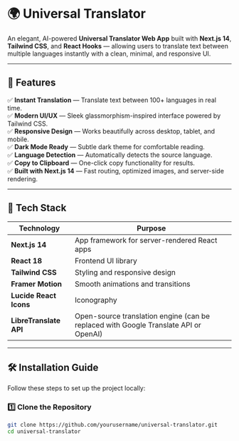 # 🌍 Universal Translator

An elegant, AI-powered **Universal Translator Web App** built with **Next.js 14**, **Tailwind CSS**, and **React Hooks** — allowing users to translate text between multiple languages instantly with a clean, minimal, and responsive UI.

---

## 🚀 Features

✅ **Instant Translation** — Translate text between 100+ languages in real time.  
✅ **Modern UI/UX** — Sleek glassmorphism-inspired interface powered by Tailwind CSS.  
✅ **Responsive Design** — Works beautifully across desktop, tablet, and mobile.  
✅ **Dark Mode Ready** — Subtle dark theme for comfortable reading.  
✅ **Language Detection** — Automatically detects the source language.  
✅ **Copy to Clipboard** — One-click copy functionality for results.  
✅ **Built with Next.js 14** — Fast routing, optimized images, and server-side rendering.

---

## 🧠 Tech Stack

| Technology | Purpose |
|-------------|----------|
| **Next.js 14** | App framework for server-rendered React apps |
| **React 18** | Frontend UI library |
| **Tailwind CSS** | Styling and responsive design |
| **Framer Motion** | Smooth animations and transitions |
| **Lucide React Icons** | Iconography |
| **LibreTranslate API** | Open-source translation engine (can be replaced with Google Translate API or OpenAI) |

---

## 🛠️ Installation Guide

Follow these steps to set up the project locally:

### 1️⃣ Clone the Repository

```bash
git clone https://github.com/yourusername/universal-translator.git
cd universal-translator
